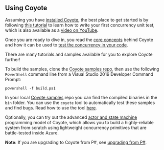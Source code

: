 ## Using Coyote

Assuming you have [installed Coyote](install.md), the best place to get started is by following
[this tutorial](../tutorials/first-concurrency-unit-test.md) to learn how to write your first
concurrency unit test, which is also available as a [video on
YouTube](https://youtu.be/wuKo-9iRm6o).

Once you are ready to dive in, you read the [core concepts](../concepts/non-determinism.md) behind
Coyote and how it can be used to [test the concurrency in your
code](../concepts/concurrency-unit-testing.md).

There are many tutorials and samples available for you to explore Coyote further!

To build the samples, clone the [Coyote samples repo](http://github.com/microsoft/coyote-samples),
then use the following `PowerShell` command line from a Visual Studio 2019 Developer Command Prompt:

```plain
powershell -f build.ps1
```

In your local [Coyote samples](http://github.com/microsoft/coyote-samples) repo you can find the
compiled binaries in the `bin` folder. You can use the `coyote` tool to automatically test these
samples and find bugs. Read how to use the tool [here](../tools/rewriting.md).

Optionally, you can try out the advanced [actor and state
machine](../advanced-topics/actors/overview.md) programming model of Coyote, which allows you to
build a highly-reliable system from scratch using lightweight concurrency primitives that are
battle-tested inside Azure.

**Note:** If you are upgrading to Coyote from P#, see [upgrading from P#](upgrade-from-psharp.md).

